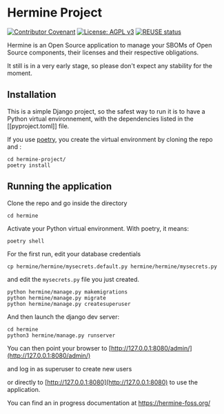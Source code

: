 <!--
SPDX-FileCopyrightText: 2021 Hermine-team <hermine@inno3.fr>
SPDX-FileCopyrightText: 2022 Martin Delabre <gitlab.com/delabre.martin>

SPDX-License-Identifier: CC-BY-4.0
-->

# Hermine Project

[![Contributor Covenant](https://img.shields.io/badge/Contributor%20Covenant-2.1-4baaaa.svg)](code_of_conduct.md)  [![License: AGPL v3](https://img.shields.io/badge/License-AGPL_v3-blue.svg)](https://www.gnu.org/licenses/agpl-3.0) [![REUSE status](https://api.reuse.software/badge/gitlab.com/hermine-project/hermine)](https://api.reuse.software/info/gitlab.com/hermine-project/hermine)

Hermine is an Open Source application to manage your SBOMs of Open Source components, their licenses and their respective obligations.

It still is in a very early stage, so please don't expect any stability for the moment.

## Installation

This is a simple Django project, so the safest way to run it is to have a Python 
virtual environnement, with the dependencies listed in the [[pyproject.toml]] file. 

If you use [poetry](https://python-poetry.org/docs/), you create the virtual 
environment by cloning the repo and : 

```
cd hermine-project/
poetry install
```

## Running the application

Clone the repo and go inside the directory

```
cd hermine
```

Activate your Python virtual environment. With poetry, it means: 
```
poetry shell
```
For the first run, edit your database credentials

```
cp hermine/hermine/mysecrets.default.py hermine/hermine/mysecrets.py 
``` 
and edit the `mysecrets.py` file you just created.


```
python hermine/manage.py makemigrations
python hermine/manage.py migrate
python hermine/manage.py createsuperuser
```

And then launch the django dev server:

```
cd hermine
python3 hermine/manage.py runserver
```
You can then point your browser to [http://127.0.0.1:8080/admin/](http://127.0.0.1:8080/admin/)

and log in as superuser to create new users

or directly to [http://127.0.0.1:8080](http://127.0.0.1:8080) to use the application.

You can find an in progress documentation at https://hermine-foss.org/ 

